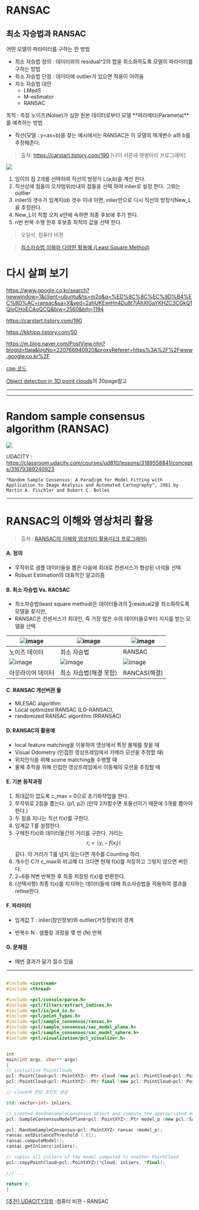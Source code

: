 # RANSAC 

## 최소 자승법과 RANSAC

어떤 모델의 파라미터를 구하는 한 방법 

- 최소 자승법 정의 : 데이터와의 residual^2의 합을 최소화하도록 모델의 파라미터를 구하는 방법
- 최소 자승법 단점 : 데이터에 outlier가 있으면 적용이 어려움 
- 치소 자승법 대안 
	- LMedS
	- M-estimator 
	- RANSAC 



목적 : 측정 노이즈(Noise)가 심한 원본 데이터로부터 모델 **파라메타(Parameta)**를 예측하는 방법
- 직선(모델 : y=ax+b)을 찾는 예시에서는 RANSAC은 이 모델의 매개변수 a와 b를 추정해준다. 



> 출처: https://carstart.tistory.com/190 [나이 서른에 햇병아리 프로그래머]


![](https://i.imgur.com/eqr5ZV1.png)
1. 임이의 점 2개를 선택하여 직선의 방정식 L(a,b)을 계산 한다. 
2. 직선상에 점들이 오차범위(t)내의 점들을 선택 하여 inlier로 설정 한다. 그외는 outlier
3. inlier의 갯수가 임계치(d) 갯수 이내 이면, inlier만으로 다시 직선의 방정식New_L을 추정한다. 
4. New_L이 적합 오차 e안에 속하면 최종 후보에 추가 한다. 
4. n번 반복 수행 한후 후보중 최적의 값을 선택 한다. 

> 오일석, 컴퓨터 비젼  


> [최소자승법 이해와 다양한 활용예 (Least Square Method)](https://darkpgmr.tistory.com/56)

# 다시 살펴 보기 

https://www.google.co.kr/search?newwindow=1&client=ubuntu&hs=m2g&q=%ED%8C%8C%EC%9D%B4%EC%8D%AC+ransac&sa=X&ved=2ahUKEwjHn4Du8t7iAhXlGaYKHZC3CGkQ1QIoCHoECAoQCQ&biw=2560&bih=1194


https://carstart.tistory.com/190

https://kkhipp.tistory.com/50

https://m.blog.naver.com/PostView.nhn?blogId=tlaja&logNo=220766940920&proxyReferer=https%3A%2F%2Fwww.google.co.kr%2F

[cpp 코드 ](http://blog.daum.net/pg365/242)

[Object detection in 3D point clouds](https://www.mi.fu-berlin.de/inf/groups/ag-ki/Theses/Completed-theses/Master_Diploma-theses/2016/Damm/Master-Damm.pdf)의 20page참고

---



---

# Random sample consensus algorithm (RANSAC)

![](https://i.imgur.com/E8Ynlcr.png)

UDACITY : https://classroom.udacity.com/courses/ud810/lessons/3189558841/concepts/31679389240923


```
"Random Sample Consensus: A Paradigm for Model Fitting with Application to Image Analysis and Automated Cartography", 1981 by Martin A. Fischler and Robert C. Bolles 
```



---

# RANSAC의 이해와 영상처리 활용

> 출처 : [RANSAC의 이해와 영상처리 활용(다크 프로그래머)](http://darkpgmr.tistory.com/61)


#### A. 정의 

- 무작위로 샘플 데이터들을 뽑은 다음에 최대로 컨센서스가 형성된 녀석을 선택
- Robust Estimation의 대표적인 알고리즘​


#### B. 최소 자승법 Vs. RACSAC
- 최소자승법(least square method)은 데이터들과의 ∑residual2을 최소화하도록 모델을 찾지만, 
- RANSAC은 컨센서스가 최대인, 즉 가장 많은 수의 데이터들로부터 지지를 받는 모델을 선택

|![image](https://user-images.githubusercontent.com/17797922/40406317-353f30fe-5e9b-11e8-827b-9aca87c0ab2c.png)|![image](https://user-images.githubusercontent.com/17797922/40406328-3cb3edac-5e9b-11e8-99f5-742d3df6b718.png)|![image](https://user-images.githubusercontent.com/17797922/40406328-3cb3edac-5e9b-11e8-99f5-742d3df6b718.png)|
|-|-|-|
|노이즈 데이터|최소 자승법|RANSAC|
|![image](https://user-images.githubusercontent.com/17797922/40406340-42ca8232-5e9b-11e8-95c0-1f2e7a85d0f2.png)|![image](https://user-images.githubusercontent.com/17797922/40406348-497adca8-5e9b-11e8-8550-366a32676f33.png)|![image](https://user-images.githubusercontent.com/17797922/40406351-502b341c-5e9b-11e8-96b3-f251ed4a9345.png)|
|아웃라이어 데이터|최소 자습법(해결 못함)|RANCAS(해결)|

#### C. RANSAC 개선버젼 들 

- MLESAC algorithm
- Local optimized RANSAC (LO-RANSAC), 
- randomized RANSAC algorithm (RRANSAC)

####  D. RANSAC의 활용예
- local feature matching을 이용하여 영상에서 특정 물체를 찾을 때
- Visual Odometry (인접한 영상프레임에서 카메라 모션을 추정할 때)
- 위치인식을 위해 scene matching을 수행할 때
- 물체 추적을 위해 인접한 영상프레임에서 이동체의 모션을 추정할 때



#### E. 기본 동작과정 

1. 최대값이 없도록 c_max = 0으로 초기화작업을 한다.
2. 무작위로 2점을 뽑는다. (p1, p2) (만약 2차함수면 포물선이기 때문에 3개를 뽑아야 한다.)
3. 두 점을 지나는 직선 f(x)를 구한다.
4. 임계값 T를 설정한다.
5. 구해진 f(x)와 데이터들간의 거리를 구한다. 거리는 $$ r_i = \mid y_i - f(x_i) \mid $$ 같다. 이 거리가 T를 넘지 않는다면 개수를 Counting 하라.
6. 개수인 C가 c_max와 비교해 더 크다면 현재 f(x)를 저장하고 그렇지 않으면 버린다.
7. 2~6을 N번 반복한 후 최종 저장된 f(x)를 반환한다.
8. (선택사항) 최종 f(x)를 지지하는 데이터들에 대해 최소자승법을 적용하여 결과를 refine한다.



#### F. 파라미터 

- 임계값 T : inlier(참인정보)와 outlier(거짓정보)의 경계

- 반복수 N : 샘플링 과정을 몇 번 (N) 반복

#### G. 문제점 

- 매번 결과가 달가 질수 있음 



---


```cpp

#include <iostream>
#include <thread>

#include <pcl/console/parse.h>
#include <pcl/filters/extract_indices.h>
#include <pcl/io/pcd_io.h>
#include <pcl/point_types.h>
#include <pcl/sample_consensus/ransac.h>
#include <pcl/sample_consensus/sac_model_plane.h>
#include <pcl/sample_consensus/sac_model_sphere.h>
#include <pcl/visualization/pcl_visualizer.h>


int
main(int argc, char** argv)
{
// initialize PointClouds
pcl::PointCloud<pcl::PointXYZ>::Ptr cloud (new pcl::PointCloud<pcl::PointXYZ>);
pcl::PointCloud<pcl::PointXYZ>::Ptr final (new pcl::PointCloud<pcl::PointXYZ>);

// cloud에 랜덤 포인트 생성

std::vector<int> inliers;

// created RandomSampleConsensus object and compute the appropriated model
pcl::SampleConsensusModelPlane<pcl::PointXYZ>::Ptr model_p (new pcl::SampleConsensusModelPlane<pcl::PointXYZ> (cloud));

pcl::RandomSampleConsensus<pcl::PointXYZ> ransac (model_p);
ransac.setDistanceThreshold (.01);
ransac.computeModel();
ransac.getInliers(inliers);

// copies all inliers of the model computed to another PointCloud
pcl::copyPointCloud<pcl::PointXYZ>(*cloud, inliers, *final);

/// ...

return 0;
}
```

[[추천] UDACITY강좌](https://classroom.udacity.com/courses/ud810/lessons/3189558841/concepts/31679389240923) :컴퓨터 비젼 - RANSAC
